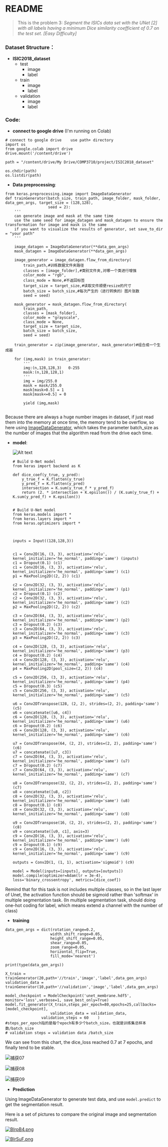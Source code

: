 # README

>  This is the problem 3: *Segment the ISICs data set with the UNet [2] with all labels having a minimum Dice similarity coefficient of 0.7 on the test set. [Easy Difficulty]*  



### Dataset Structure：

- **ISIC2018_dataset**
     - test
       	- image
       	- label
     - train
          - image
          - label
     - validation
          - image
          - label



### Code:

- **connect to google drive** (I'm running on Colab)

```
# connect to google drive    use path+ directory
import os
from google.colab import drive
drive.mount('/content/drive')

path = "/content/drive/My Drive/COMP3710/project/ISIC2018_dataset"

os.chdir(path)
os.listdir(path)
```



- **Data preprocessing**:

```
from keras.preprocessing.image import ImageDataGenerator
def trainGenerator(batch_size, train_path, image_folder, mask_folder, data_gen_args, target_size = (128,128),
                   seed = 2):
    '''
    can generate image and mask at the same time
    use the same seed for image_datagen and mask_datagen to ensure the transformation for image and mask is the same
    if you want to visualize the results of generator, set save_to_dir = "your path"
    '''

    image_datagen = ImageDataGenerator(**data_gen_args)
    mask_datagen = ImageDataGenerator(**data_gen_args)
    
    image_generator = image_datagen.flow_from_directory(
        train_path,#训练数据文件夹路径
        classes = [image_folder],#类别文件夹,对哪一个类进行增强
        color_mode = "rgb",
        class_mode = None,#不返回标签
        target_size = target_size,#读取文件顺便resize的尺寸
        batch_size = batch_size,#每次产生的（进行转换的）图片张数
        seed = seed)
    
    mask_generator = mask_datagen.flow_from_directory(
        train_path,
        classes = [mask_folder],
        color_mode = "grayscale",
        class_mode = None,
        target_size = target_size,
        batch_size = batch_size,
        seed = seed)
    
    train_generator = zip(image_generator, mask_generator)#组合成一个生成器

    for (img,mask) in train_generator:   
        '''
        img:(n,128,128,3)   0-255
        mask:(n,128,128,1)
        '''
        img = img/255.0
        mask = mask/255.0
        mask[mask>0.5] = 1
        mask[mask<=0.5] = 0
        
        yield (img,mask)
    
```

Because there are always a huge number images in dataset, if just read them into the memory at once time, the memory tend to be overflow, so here using [ImageDataGenerator](https://keras.io/api/preprocessing/image/#imagedatagenerator-class), which takes the parameter batch_size as the number of images that the algorithm read from the drive each time.  



- **model**:

  ![Alt text](https://s1.ax1x.com/2020/11/08/BID77j.md.png)
  
  ```
  # Build U-Net model
  from keras import backend as K
  
  def dice_coef(y_true, y_pred):
      y_true_f = K.flatten(y_true)
      y_pred_f = K.flatten(y_pred)
      intersection = K.sum(y_true_f * y_pred_f)
      return (2. * intersection + K.epsilon()) / (K.sum(y_true_f) + K.sum(y_pred_f) + K.epsilon())
  
  
  # Build U-Net model
  from keras.models import *
  from keras.layers import *
  from keras.optimizers import *
  
  
  
  inputs = Input((128,128,3))
  
  
  c1 = Conv2D(16, (3, 3), activation='relu', kernel_initializer='he_normal', padding='same') (inputs)
  c1 = Dropout(0.1) (c1)
  c1 = Conv2D(16, (3, 3), activation='relu', kernel_initializer='he_normal', padding='same') (c1)
  p1 = MaxPooling2D((2, 2)) (c1)
  
  c2 = Conv2D(32, (3, 3), activation='relu', kernel_initializer='he_normal', padding='same') (p1)
  c2 = Dropout(0.1) (c2)
  c2 = Conv2D(32, (3, 3), activation='relu', kernel_initializer='he_normal', padding='same') (c2)
  p2 = MaxPooling2D((2, 2)) (c2)
  
  c3 = Conv2D(64, (3, 3), activation='relu', kernel_initializer='he_normal', padding='same') (p2)
  c3 = Dropout(0.2) (c3)
  c3 = Conv2D(64, (3, 3), activation='relu', kernel_initializer='he_normal', padding='same') (c3)
  p3 = MaxPooling2D((2, 2)) (c3)
  
  c4 = Conv2D(128, (3, 3), activation='relu', kernel_initializer='he_normal', padding='same') (p3)
  c4 = Dropout(0.2) (c4)
  c4 = Conv2D(128, (3, 3), activation='relu', kernel_initializer='he_normal', padding='same') (c4)
  p4 = MaxPooling2D(pool_size=(2, 2)) (c4)
  
  c5 = Conv2D(256, (3, 3), activation='relu', kernel_initializer='he_normal', padding='same') (p4)
  c5 = Dropout(0.3) (c5)
  c5 = Conv2D(256, (3, 3), activation='relu', kernel_initializer='he_normal', padding='same') (c5)
  
  u6 = Conv2DTranspose(128, (2, 2), strides=(2, 2), padding='same') (c5)
  u6 = concatenate([u6, c4])
  c6 = Conv2D(128, (3, 3), activation='relu', kernel_initializer='he_normal', padding='same') (u6)
  c6 = Dropout(0.2) (c6)
  c6 = Conv2D(128, (3, 3), activation='relu', kernel_initializer='he_normal', padding='same') (c6)
  
  u7 = Conv2DTranspose(64, (2, 2), strides=(2, 2), padding='same') (c6)
  u7 = concatenate([u7, c3])
  c7 = Conv2D(64, (3, 3), activation='relu', kernel_initializer='he_normal', padding='same') (u7)
  c7 = Dropout(0.2) (c7)
  c7 = Conv2D(64, (3, 3), activation='relu', kernel_initializer='he_normal', padding='same') (c7)
  
  u8 = Conv2DTranspose(32, (2, 2), strides=(2, 2), padding='same') (c7)
  u8 = concatenate([u8, c2])
  c8 = Conv2D(32, (3, 3), activation='relu', kernel_initializer='he_normal', padding='same') (u8)
  c8 = Dropout(0.1) (c8)
  c8 = Conv2D(32, (3, 3), activation='relu', kernel_initializer='he_normal', padding='same') (c8)
  
  u9 = Conv2DTranspose(16, (2, 2), strides=(2, 2), padding='same') (c8)
  u9 = concatenate([u9, c1], axis=3)
  c9 = Conv2D(16, (3, 3), activation='relu', kernel_initializer='he_normal', padding='same') (u9)
  c9 = Dropout(0.1) (c9)
  c9 = Conv2D(16, (3, 3), activation='relu', kernel_initializer='he_normal', padding='same') (c9)
  
  outputs = Conv2D(1, (1, 1), activation='sigmoid') (c9)
  
  model = Model(inputs=[inputs], outputs=[outputs])
  model.compile(optimizer=Adam(lr = 3e-4), loss='binary_crossentropy', metrics=[dice_coef])
  
  ```
  
  

Remind that for this task is not includes multiple classes, so in the last layer of Unet,  the activation function should be sigmoid rather than 'softmax' in multiple segmentation task. (In multiple segmentation task, should doing one-hot coding for label, which means extend a channel with the number of class)



- **training**

```
data_gen_args = dict(rotation_range=0.2,
                    width_shift_range=0.05,
                    height_shift_range=0.05,
                    shear_range=0.05,
                    zoom_range=0.05,
                    horizontal_flip=True,
                    fill_mode='nearest')

print(type(data_gen_args))

X_train = trainGenerator(20,path+'//train','image','label',data_gen_args)
validation_data = trainGenerator(10,path+'//validation','image','label',data_gen_args)

model_checkpoint = ModelCheckpoint('unet_membrane.hdf5', monitor='loss',verbose=1, save_best_only=True)
model.fit_generator(X_train,steps_per_epoch=80,epochs=25,callbacks=[model_checkpoint],
                    validation_data = validation_data,
                validation_steps = 60    )
#steps_per_epoch指的是每个epoch有多少个batch_size，也就是训练集总样本数/batch_size
# validation steps = validation data /batch_size
```



We can see from this chart, the dice_loss reached 0.7 at 7 epochs, and finally tend to be stable.

![捕获07](https://s1.ax1x.com/2020/11/08/BIDqNn.md.png)

![捕获08](https://s1.ax1x.com/2020/11/08/BIDbAs.md.png)

![捕获09](https://s1.ax1x.com/2020/11/08/BIDTBQ.md.png)



- **Prediction**

Using ImageDataGenerator to generate test data, and use `model.predict` to get the segmentation result.

Here is a set of pictures to compare the original image and segmentation result.

[![BIrpB4.png](https://s1.ax1x.com/2020/11/08/BIrpB4.png)](https://imgchr.com/i/BIrpB4)

[![BIrSuF.png](https://s1.ax1x.com/2020/11/08/BIrSuF.png)](https://imgchr.com/i/BIrSuF)



